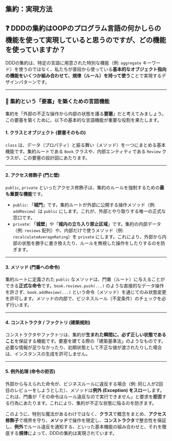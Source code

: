 ## 集約：実現方法

## ❓ DDDの集約はOOPのプログラム言語の何かしらの機能を使って実現していると思うのですが、どの機能を使っていますか？

DDDの集約は、特定の言語に用意された特別な機能（例: `aggregate` キーワード）を使うのではなく、私たちが普段から使っている**基本的なオブジェクト指向の機能をいくつか組み合わせて、規律（ルール）を持って使う**ことで実現するデザインパターンです。

---
### 🏰 集約という「要塞」を築くための言語機能

集約を「外部の不正な操作から内部の状態を護る**要塞**」だと考えてみましょう。この要塞を築くために、以下の基本的な言語機能が重要な役割を果たします。

#### 1. クラスとオブジェクト (要塞そのもの)
`class` は、データ（プロパティ）と振る舞い（メソッド）を一つにまとめる基本機能です。集約ルートである `Book` クラスや、内部エンティティである `Review` クラスが、この要塞の設計図にあたります。

---
#### 2. アクセス修飾子 (門と壁)
`public`, `private` といったアクセス修飾子は、集約のルールを強制するための**最も重要な機能**です。

* `public`: 「**城門**」です。集約ルートが外部に公開する操作メソッド（例: `addReview`）は `public` にします。これが、外部とやり取りする唯一の正式な窓口です。
* `private`: 「**城壁**」や「**城内の立ち入り禁止区域**」です。集約の内部データ（例: `reviews` 配列）や、内部だけで使うメソッド（例: `recalculateAverageRating`）を `private` にします。これにより、外部から内部の状態を勝手に書き換えたり、ルールを無視した操作をしたりするのを防ぎます。

---
#### 3. メソッド (門番への命令)
集約ルートに定義された `public` なメソッドは、門番（ルート）に与えることができる**正式な命令**です。`book.reviews.push(...)` のような直接的なデータ操作を許さず、`book.addReview(...)` という命令（メソッド）を通じてのみ状態変更を許可します。メソッドの内部で、ビジネスルール（不変条件）のチェックを必ず行います。

---
#### 4. コンストラクタ / ファクトリ (建築規則)
コンストラクタやファクトリは、集約が**生まれた瞬間に、必ず正しい状態であること**を保証する機能です。要塞を建てる際の「建築基準法」のようなものです。必要な情報が足りなかったり、初期状態として不正な値が渡されたりした場合は、インスタンスの生成を許可しません。

---
#### 5. 例外処理 (命令の拒否)
外部から与えられた命令が、ビジネスルールに違反する場合（例: 同じ人が2回目のレビューをしようとした）、メソッドは**例外 (Exception) をスロー**します。これは、門番が「その命令はルール違反なので実行できません」と要求を**拒否**する行為にあたります。これにより、集約が不正な状態に陥るのを防ぎます。



このように、特別な魔法があるわけではなく、**クラス**で概念をまとめ、**アクセス修飾子**で境界を守り、**メソッド**で操作を限定し、**コンストラクタ**で整合性を保証し、**例外**でルール違反を通知する、といった基本機能の組み合わせと、それを徹底する**規律**によって、DDDの集約は実現されています。